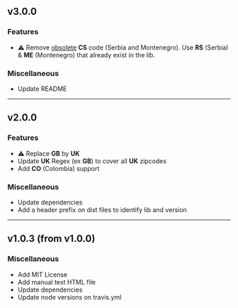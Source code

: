 ## v3.0.0

### Features

- ⚠️ Remove [obsolete](https://en.wikipedia.org/wiki/ISO_3166-2:CS) **CS** code (Serbia and Montenegro). Use **RS** (Serbia) & **ME** (Montenegro) that already exist in the lib.

### Miscellaneous

- Update README

---

## v2.0.0

### Features

- ⚠️ Replace **GB** by **UK**
- Update **UK** Regex (ex **GB**) to cover all **UK** zipcodes
- Add **CO** (Colombia) support

### Miscellaneous

- Update dependencies
- Add a header prefix on dist files to identify lib and version

---

## v1.0.3 (from v1.0.0)

### Miscellaneous

- Add MIT License
- Add manual test HTML file
- Update dependencies
- Update node versions on travis.yml
